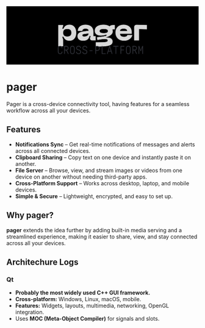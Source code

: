 <img src="app_logo.png" alt="Pager Logo" width="100%" height="30%"/>

# pager  
Pager is a cross-device connectivity tool, having features for a seamless workflow across all your devices.  

## Features  

- **Notifications Sync** – Get real-time notifications of messages and alerts across all connected devices.  
- **Clipboard Sharing** – Copy text on one device and instantly paste it on another.  
- **File Server** – Browse, view, and stream images or videos from one device on another without needing third-party apps.  
- **Cross-Platform Support** – Works across desktop, laptop, and mobile devices.  
- **Simple & Secure** – Lightweight, encrypted, and easy to set up.  

## Why pager?  

**pager** extends the idea further by adding built-in media serving and a streamlined experience, making it easier to share, view, and stay connected across all your devices.  

## Architechure Logs

### Qt
- **Probably the most widely used C++ GUI framework.**  
- **Cross-platform:** Windows, Linux, macOS, mobile.  
- **Features:** Widgets, layouts, multimedia, networking, OpenGL integration.  
- Uses **MOC (Meta-Object Compiler)** for signals and slots.  

